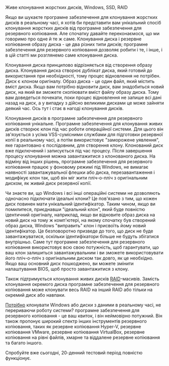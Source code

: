 Живе клонування жорстких дисків, Windows, SSD, RAID

Якщо ви шукаєте програмне забезпечення для клонування жорстких дисків в реальному часі, я хотів би представити вам унікальний спосіб клонування жорстких дисків від програмне забезпечення для резервного копіювання. Але спочатку давайте переконаємося, що ми говоримо про одне й те ж саме. Клонування диска і резервне копіювання образу диска - це два різних типи дисків; програмне забезпечення для резервного копіювання дозволяє робити і те, і інше, і в цій статті ми розглянемо саме клонування диска.

Клонування диска принципово відрізняється від створення образу диска. Клонування диска створює дублікат диска, який готовий до використання при необхідності, тому процес відновлення не потрібен. Диск є клоном оригіналу. Образ диска - це один файл, який містить вміст диска. Якщо вам потрібно відновити диск, вам знадобиться новий диск, на який ви зможете скопіювати вміст файлу образу диска. Тому вам доведеться почекати, поки процес відновлення не запише всі дані назад на диск, а у випадку з дійсно великими дисками це може зайняти деякий час. Ось тут і стає в нагоді клонування дисків.

Клонування дисків в програмне забезпечення для резервного копіювання унікальне. Програмне забезпечення для клонування живих дисків створює клон під час роботи операційної системи. Для цього він зв'язується з усіма VSS-сумісними службами для підготовки резервної копії в реальному часі, а потім використовує "заморожене уявлення", яке гарантовано є послідовним, для створення клону. Клонований диск вже підключений і записується під час процесу. Після завершення процесу клонування можна завантажитися з клонованого диска. На відміну від інших рішень, програмне забезпечення для резервного копіювання працює у фоновому режимі під Windows, не вимагає наявності завантажувальної флешки або диска, перезавантаження і модифікує клон так, щоб він міг жити пліч-о-пліч з оригінальним диском, як живий диск резервної копії.

Чи знаєте ви, що Windows і всі інші операційні системи не дозволяють одночасно підключати ідеальні клони? Це пов'язано з тим, що кожен диск повинен мати унікальний ідентифікатор. Таким чином, якщо ви помилитеся, приєднавши "ідеальний клон", який буде повністю ідентичний оригіналу, наприклад, якщо ви відновите образ диска на новий диск на тому ж комп'ютері, на якому спочатку був створений образ диска, Windows "виправить" клон і присвоїть йому новий ідентифікатор. Це безповоротно призведе до того, що диск не буде завантажуватися, оскільки ідентифікатори більше не будуть збігатися внутрішньо. Саме тут програмне забезпечення для резервного копіювання використовує всю свою потужність, щоб гарантувати, що ваш клон залишиться завантажувальним і ви зможете використовувати його пліч-о-пліч з оригінальним диском так довго, як це необхідно. Якщо ваш основний диск пошкоджено, ви можете змінити налаштування BIOS, щоб просто завантажитися з клону.

Також підтримується клонування живих дисків [RAID](https://backupchain.com/i/image-backup-for-hyper-v-vmware-os-virtualbox-system-physical)-масивів. Замість клонування окремого диска програмне забезпечення для резервного копіювання може клонувати весь RAID на інший RAID або тільки на окремий диск або навпаки.

[Потрібно](https://backupchain.fr/concepts-du-logiciel-de-sauvegarde-backupchain/) клонувати Windows або диски з даними в реальному часі, не перериваючи роботу системи? програмне забезпечення для резервного копіювання - це ваш квиток, і він неймовірно потужний. Він також пропонує широкий спектр інших інструментів резервного копіювання, таких як резервне копіювання Hyper-V, резервне копіювання VMware, резервне копіювання VirtualBox, резервне копіювання на рівні файлів, хмарне та віддалене резервне копіювання та багато іншого.


Спробуйте вже сьогодні, 20-денний тестовий період повністю функціонує.
